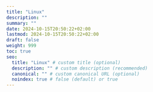 ```yaml
---
title: "Linux"
description: ""
summary: ""
date: 2024-10-15T20:50:22+02:00
lastmod: 2024-10-15T20:50:22+02:00
draft: false
weight: 999
toc: true
seo:
  title: "Linux" # custom title (optional)
  description: "" # custom description (recommended)
  canonical: "" # custom canonical URL (optional)
  noindex: true # false (default) or true
---
```

